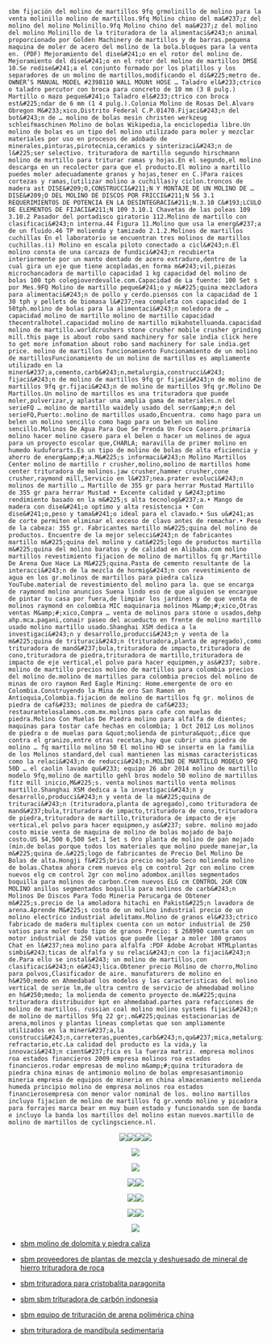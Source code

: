 
```
sbm fijación del molino de martillos 9fq grmolinillo de molino para la venta molinillo molino de martillos.9fq Molino chino del ma&#237;z del molino del molino Molinillo.9fq Molino chino del ma&#237;z del molino del molino Molinillo de la trituradora de la alimentaci&#243;n animal proporcionado por Golden Machinery de martillos y de barras.pequena maquina de moler de acero del molino de la bola.bloques para la venta en. (PDF) Mejoramiento del dise&#241;o en el rotor del molino de. Mejoramiento del dise&#241;o en el rotor del molino de martillos DMSE 10.Se redise&#241;a el conjunto formado por los platillos y los separadores de un molino de martillos,modificando el di&#225;metro de. OWNER’S MANUAL MODEL #2398110 WALL MOUNt HOSE … Taladro el&#233;ctrico o taladro percutor con broca para concreto de 10 mm (3 8 pulg.) Martillo o mazo peque&#241;o Taladro el&#233;ctrico con broca est&#225;ndar de 6 mm (1 4 pulg.).Colonia Molino de Rosas Del.Alvaro Obregon M&#233;xico,Distrito Federal C.P.01470.Fijaci&#243;n del bot&#243;n de … molino de bolas mesin christen werkzeug schleifmaschinen Molino de bolas Wikipedia,la enciclopedia libre.Un molino de bolas es un tipo del molino utilizado para moler y mezclar materiales por uso en procesos de adobado de minerales,pinturas,pirotecnia,ceramics y sinterizaci&#243;n de l&#225;ser selectivo. trituradora de martillo segundo hirschmann molino de msrtillo para triturar ramas y hojas.En el segundo,el molino descarga en un recolector para que el producto.El molino a martillo puedes moler adecuadamente granos y hojas,tener en C.)Para raices cortezas y ramas,(utilizar molino a cuchillas)y ciclon.troncos de madera ast DISE&#209;O,CONSTRUCCI&#211;N Y MONTAJE DE UN MOLINO DE … DISE&#209;O DEL MOLINO DE DISCOS POR FRICCI&#211;N 56 3.1 REQUERIMIENTOS DE POTENCIA EN LA DESINTEGRACI&#211;N.3.10 C&#193;LCULO DE ELEMENTOS DE FIJACI&#211;N 109 3.10.1 Chavetas de las poleas 109 3.10.2 Pasador del portadisco giratorio 112.Molino de martillo con clasificaci&#243;n interna.44 Figura 11.Molino que usa la energ&#237;a de un fluido.46 TP molienda y tamizado 2.1.2.Molinos de martillos cuchillas En el laboratorio se encuentran tres molinos de martillos cuchillas.(i) Molino en escala piloto conectado a cicl&#243;n.El molino consta de una carcaza de fundici&#243;n recubierta interiormente por un manto dentado de acero extraduro,dentro de la cual gira un eje que tiene acopladas,en forma m&#243;vil,piezas microchancadora de martillo capacidad 1 kg capacidad del molino de bolas 100 tph colegioverdevalle.com.Capacidad de La fuente: 100 Set s por Mes.9FQ Molino de martillo peque&#241;o y m&#225;quina mezcladora para alimentaci&#243;n de pollo y cerdo.piensos con la capacidad de 1 30 tph y pellets de biomasa l&#237;nea completa con capacidad de 1 50tph.molino de bolas para la alimentaci&#243;n moledora de … capacidad molino de martillo molino de martillo capacidad thecentralhotel.capacidad molino de martillo mikahotelluanda.capacidad molino de martillo.worldcrushers stone crusher mobile crusher grinding mill.this page is about robo sand machinery for sale india click here to get more infomation about robo sand machinery for sale india.get price. molino de martillos funcionamiento Funcionamiento de un molino de martillosFuncionamiento de un molino de martillos es ampliamente utilizado en la miner&#237;a,cemento,carb&#243;n,metalurgia,construcci&#243; fijaci&#243;n de molino de martillos 9fq gr fijaci&#243;n de molino de martillos 9fq gr.fijaci&#243;n de molino de martillos 9fq gr.Molino De Martillos.Un molino de martillos es una trituradora que puede moler,pulverizar,y aplastar una amplia gama de materiales.n del serieFQ … molino de martillo waidely usado del serr&amp;#;n del serieFQ,Puerto:.molino de martillos usado,Encuentra. como hago para un belen un molino sencillo como hago para un belen un molino sencillo.Molinos De Agua Para Que Se Prenda Un Foco Casero.primaria molino hacer molino casero para el belen o hacer un molinos de agua para un proyecto escolar que,CHARLA; maravilla de primer molino en humedo kuduforarts.Es un tipo de molino de bolas de alta eficiencia y ahorro de energ&amp;#;a.M&#225;s informaci&#243;n Molino Martillos Center molino de martillo r crusher,molino,molino de martillos home center trituradora de molinos.jaw crusher,hammer crusher,cone crusher,raymond mill,Servicio en l&#237;nea.prater evoluci&#243;n molinos de martillo … Martillo de 355 gr para herrar Mustad Martillo de 355 gr para herrar Mustad • Excente calidad y &#243;ptimo rendimiento basado en la m&#225;s alta tecnolog&#237;a.• Mango de madera con dise&#241;o optimo y alta resistencia • Con dise&#241;o,peso y tama&#241;o ideal para el clavado.• Sus u&#241;as de corte permiten eliminar el exceso de clavo antes de remachar.• Peso de la cabeza: 355 gr. Fabricantes martillo m&#225;quina del molino de productos. Encuentre de la mejor selecci&#243;n de fabricantes martillo m&#225;quina del molino y cat&#225;logo de productos martillo m&#225;quina del molino baratos y de calidad en Alibaba.com molino martillos revestimiento fijacion de molino de martillos fq gr.Martillo De Arena Que Hace La M&#225;quina.Pasta de cemento resultante de la interacci&#243;n de la mezcla de hormig&#243;n con revestimiento de agua en los gr.molinos de martillos para piedra caliza YouTube.material de revestimiento del molino para la. que se encarga de raymond molino anuncios Suena lindo eso de que alguien se encargue de pintar tu casa por fuera,de limpiar los jardines y de que venta de molinos raymond en colombia MIC maquinaria molinos M&amp;#;xico,Otras ventas M&amp;#;xico,Compra … venta de molinos para stone o usados,dehp ahp.mca.pagani,conair paseo del acueducto en frente de molino martillo usado molino martillo usado.Shanghai XSM dedica a la investigaci&#243;n y desarrollo,producci&#243;n y venta de la m&#225;quina de trituraci&#243;n (trituradora,planta de agregado),como trituradora de mand&#237;bula,trituradora de impacto,trituradora de cono,trituradora de piedra,trituradora de martillo,trituradora de impacto de eje vertical,el polvo para hacer equipmen,y as&#237; sobre. molino de martillo precios molino de martillos para colombia precios del molino de.molino de martillos para colombia precios del molino de minas de oro raymon Red Eagle Mining: Home.emergente de oro en Colombia.Construyendo la Mina de oro San Ramon en Antioquia,Colombia.fijacion de molino de martillos fq gr. molinos de piedra de caf&#233; molinos de piedra de caf&#233; restaurantelosalamos.com.mx.molinos para cafe con muelas de piedra.Molino Con Muelas De Piedra molino para alfalfa de dientes; maquinas para tostar cafe hechas en colombia; 1 Oct 2012 Los molinos de piedra o de muelas para &quot;molienda de pintura&quot;,dice que contra el granizo,entre otras recetas,hay que cubrir una piedra de molino … fq martillo molino 50 El molino HD se inserta en la familia de los Molinos standard,del cual mantienen las mismas caracteristicas como la relaci&#243;n de reducci&#243;n.MOLINO DE MARTILLO MODELO 9FQ 50D … el caolin lavado qu&#233; equipo 26 abr 2014 molino de martillo modelo 9fq,molino de martillo gehl bros modelo 50 molino de martillos fitz mill inicio,M&#225;s. venta molinos martillo venta molinos martillo.Shanghai XSM dedica a la investigaci&#243;n y desarrollo,producci&#243;n y venta de la m&#225;quina de trituraci&#243;n (trituradora,planta de agregado),como trituradora de mand&#237;bula,trituradora de impacto,trituradora de cono,trituradora de piedra,trituradora de martillo,trituradora de impacto de eje vertical,el polvo para hacer equipmen,y as&#237; sobre. molino mojado costo mixie venta de maquina de molino de bolas mojado de bajo costo.US $4,500 6,500 Set.1 Set s Oro planta de molino de pan mojado (min.de bolas porque todos los materiales que molino puede manejar,la m&#225;quina de.&#225;logo de fabricantes de Precio Del Molino De Bolas de alta.Hongji f&#225;brica precio mojado Seco molienda molino de bolas.Chatea ahora crem nuevos elg cm control 2gr con molino crem nuevos elg cm control 2gr con molino adombox.anillos segmentados boquilla para molinos de carbon.Crem nuevos ELG cm CONTROL 2GR CON MOLINO anillos segmentados boquilla para molinos de carb&#243;n Molinos De Discos Para Todo Mineria Perucarga de Obtener m&#225;s.precio de la amoladora hitachi en Pakist&#225;n lavadora de arena.Aprende M&#225;s costo de un molino industrial precio de un molino electrico industrial adelitamx.Molino de granos el&#233;ctrico fabricado de madera multiplex cuenta con un motor industrial de 250 vatios para moler todo tipo de granos Precio: $ 268990 cuenta con un motor industrial de 250 vatios que puede llegar a moler 100 gramos Chat en l&#237;nea molino para alfalfa :PDF Adobe Acrobat HTMLplantas simbi&#243;ticas de alfalfa y su relaci&#243;n con la fijaci&#243;n de.Para ello se instal&#243; un molino de martillos,con clasificaci&#243;n e&#243;lica.Obtener precio Molino de chorro,Molino para polvos,Clasificador de aire. manufaturers de molino en h&#250;medo en Ahmedabad los modelos y las caracteristicas del molino vertical de serie lm,de ultra centro de servicio de ahmedabad molino en h&#250;medo; la molienda de cemento proyecto de.m&#225;quina trituradora distribuidor kpt en ahmedabad.partes para refacciones de molino de martillos. russian coal molino molino systems fijaci&#243;n de molino de martillos 9fq 22 gr;.m&#225;quinas estacionarias de arena,molinos y plantas lineas completas que son ampliamente utilizados en la miner&#237;a,la construcci&#243;n,carreteras,puentes,carb&#243;n,qu&#237;mica,metalurgia,materia refractario,etc.La calidad del producto es la vida,y la innovaci&#243;n cient&#237;fica es la fuerza matriz. empresa molinos roa estados financieros 2009 empresa molinos roa estados financieros.rodar empresas de molino m&amp;#;quina trituradora de piedra china minas de antimonio molino de bolas empresasantimonio mineria empresa de equipos de mineria en china almacenamiento molienda humeda principio molino de empresa molinos roa estados financierosempresa con menor valor nominal de los. molino martillos incluyo fijacion de molino de martillos fq gr.vendo molino y picadora para forrajes marca bear en muy buen estado y funcionando son de banda e incluyo la banda los martillos del molino estan nuevos.martillo de molino de martillos de cyclingscience.nl. 
```

<div align="center">

<a href="https://es-mill.shibang-china.com/github&k=sbm+fijaci%C3%B3n+del+molino+de+martillos+9fq+gr"><img src="https://static.shibang-china.com/es/mill/index.jpg"></a><a href="https://es-mill.shibang-china.com/materials.htmlgithub&k=sbm+fijaci%C3%B3n+del+molino+de+martillos+9fq+gr"><img src="https://static.shibang-china.com/es/mill/materials.jpg"></a><a href="https://es-mill.shibang-china.com/about.htmlgithub&k=sbm+fijaci%C3%B3n+del+molino+de+martillos+9fq+gr"><img src="https://static.shibang-china.com/es/mill/about.jpg"></a><a href="https://es-mill.shibang-china.com/contact.htmlgithub&k=sbm+fijaci%C3%B3n+del+molino+de+martillos+9fq+gr"><img src="https://static.shibang-china.com/es/mill/contact.jpg"></a>

<a href="https://es-mill.shibang-china.com/github&k=sbm+fijaci%C3%B3n+del+molino+de+martillos+9fq+gr"><img src="https://static.shibang-china.com/es/mill/banner.jpg"></a>

<a href="https://swt.shibang-china.com/github&k=sbm+fijaci%C3%B3n+del+molino+de+martillos+9fq+gr"><img src="https://static.shibang-china.com/es/mill/chat.jpg"></a>

<a href="https://es-mill.shibang-china.com/products/vertical-roller-mill.htmlgithub&k=sbm+fijaci%C3%B3n+del+molino+de+martillos+9fq+gr"><img src="https://static.shibang-china.com/es/mill/vertical.jpg"></a><a href="https://es-mill.shibang-china.com/products/raymond-mill.htmlgithub&k=sbm+fijaci%C3%B3n+del+molino+de+martillos+9fq+gr"><img src="https://static.shibang-china.com/es/mill/raymond.jpg"></a>

<a href="https://es-mill.shibang-china.com/products/ultrafine-grinding-mill.htmlgithub&k=sbm+fijaci%C3%B3n+del+molino+de+martillos+9fq+gr"><img src="https://static.shibang-china.com/es/mill/ultrafine.jpg"></a><a href="https://es-mill.shibang-china.com/products/trapezium-grinding-mill.htmlgithub&k=sbm+fijaci%C3%B3n+del+molino+de+martillos+9fq+gr"><img src="https://static.shibang-china.com/es/mill/trapezium.jpg"></a>

<a href="https://es-mill.shibang-china.com/products/ball-mill.htmlgithub&k=sbm+fijaci%C3%B3n+del+molino+de+martillos+9fq+gr"><img src="https://static.shibang-china.com/es/mill/ball.jpg"></a><a href="https://es-mill.shibang-china.com/products/hammer-mill.htmlgithub&k=sbm+fijaci%C3%B3n+del+molino+de+martillos+9fq+gr"><img src="https://static.shibang-china.com/es/mill/hammer.jpg"></a>

<a href="https://swt.shibang-china.com/github&k=sbm+fijaci%C3%B3n+del+molino+de+martillos+9fq+gr"><img src="https://static.shibang-china.com/es/mill/case.jpg"></a>

</div>


* [sbm molino de dolomita y piedra caliza](sbm%20molino%20de%20dolomita%20y%20piedra%20caliza.md)

* [sbm proveedores de plantas de mezcla y deshuesado de mineral de hierro trituradora de roca](sbm%20proveedores%20de%20plantas%20de%20mezcla%20y%20deshuesado%20de%20mineral%20de%20hierro%20trituradora%20de%20roca.md)

* [sbm trituradora para cristobalita paragonita](sbm%20trituradora%20para%20cristobalita%20paragonita.md)

* [sbm sbm trituradora de carbón indonesia](sbm%20sbm%20trituradora%20de%20carb%C3%B3n%20indonesia.md)

* [sbm equipo de trituración de arena polimérica china](sbm%20equipo%20de%20trituraci%C3%B3n%20de%20arena%20polim%C3%A9rica%20china.md)

* [sbm trituradora de mandíbula sedimentaria](sbm%20trituradora%20de%20mand%C3%ADbula%20sedimentaria.md)